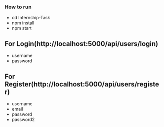 ### How to run
* cd Internship-Task
* npm install
* npm start

## For Login(http://localhost:5000/api/users/login)
* username
* password

## For Register(http://localhost:5000/api/users/register)
* username
* email
* password
* password2

